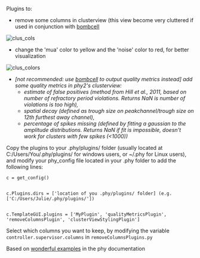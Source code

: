 
Plugins to:

- remove some columns in clusterview (this view become very cluttered if used in conjunction with [bombcell](https://github.com/Julie-Fabre/bombcell/)
  
![clus_cols](https://github.com/Julie-Fabre/phyPlugins/assets/29582008/abf70bb3-3fca-41a3-8b0c-86b0c6fe6b3a)


- change the 'mua' color to yellow and the 'noise' color to red, for better visualization

![clus_colors](https://github.com/Julie-Fabre/phyPlugins/assets/29582008/e4e4a651-dcb4-4477-a438-af39a3c1690b)

- _[not recommended: use [bombcell](https://github.com/Julie-Fabre/bombcell/) to output quality metrics instead] add some quality metrics in phy2's clusterview:_
  - _estimate of false positives (method from Hill et al., 2011, based on number of refractory period violations. Returns NaN is number of violations is too high),_ 
  - _spatial decay (defined as trough size on peakchannel/trough size on 12th furthest away channel),_
  - _percentage of spikes missing (defined by fitting a gaussian to the amplitude distributions. Returns NaN if fit is impossible, doesn't work for clusters with few spikes (<1000))_


Copy the plugins to your .phy/plugins/ folder (usually located at C:/Users/You/.phy/plugins/ for windows users, or ~/.phy for Linux users), and modify your phy_config file located in your .phy folder to add the following lines: 

```
c = get_config()


c.Plugins.dirs = ['location of you .phy/plugins/ folder] (e.g. ['C:/Users/Julie/.phy/plugins/']) 


c.TemplateGUI.plugins = ['MyPlugin', 'qualityMetricsPlugin', 'removeColumnsPlugin', 'clusterViewStylingPlugin']
```

Select which columns you want to keep, by modifying the variable `controller.supervisor.columns` in `removeColumnsPlugins.py`

Based on [wonderful examples](https://phy.readthedocs.io/en/latest/plugins/) in the phy documentation 
